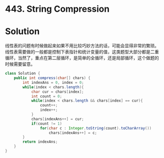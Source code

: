 # 443. String Compression

# Solution

线性表的问题有时候做起来如果不用比较巧妙方法的话，可能会显得非常的繁琐。线性表需要做的一般都是控制下表指针和统计变量的值，这类题型大部分都是二重循环，当然了，重点在第二层循环，是简单的全循环，还是局部循环，这个做题的时候需要留意。

```java
class Solution {
    public int compress(char[] chars) {
        int indexAns = 0, index = 0;
        while(index < chars.length){
            char cur = chars[index];
            int count = 0;
            while(index < chars.length && chars[index] == cur){
                count++;
                index++;
            }
            chars[indexAns++] = cur;
            if(count != 1)
                for(char c : Integer.toString(count).toCharArray())
                    chars[indexAns++] = c;
        }
        return indexAns;
    }
}
```

